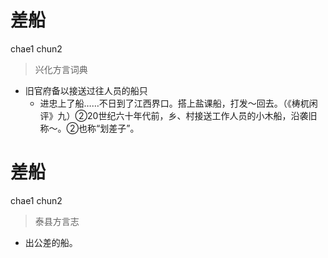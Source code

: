 # 差船
chae1 chun2
> 兴化方言词典
- 旧官府备以接送过往人员的船只
  - 进忠上了船……不日到了江西界口。搭上盐课船，打发～回去。（《梼杌闲评》九）②20世纪六十年代前，乡、村接送工作人员的小木船，沿袭旧称～。②也称“划差子”。

# 差船
chae1 chun2
> 泰县方言志
- 出公差的船。
